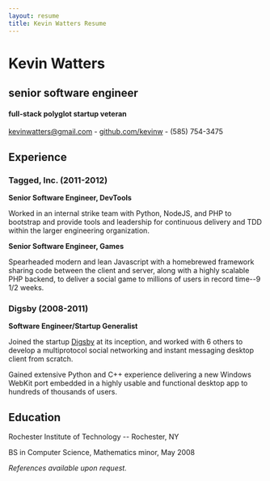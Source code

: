 ```yaml
---
layout: resume
title: Kevin Watters Resume
---
```


# Kevin Watters

## senior software engineer

#### full-stack polyglot startup veteran

[kevinwatters@gmail.com](mailto:kevinwatters@gmail.com) - [github.com/kevinw](http://github.com/kevinw) - (585) 754-3475

## Experience

### Tagged, Inc.  (2011-2012)

__Senior Software Engineer, DevTools__

Worked in an internal strike team with Python, NodeJS, and PHP to bootstrap and provide tools and leadership for continuous delivery and TDD within the larger engineering organization.

__Senior Software Engineer, Games__

Spearheaded modern and lean Javascript with a homebrewed framework sharing code between the client and server, along with a highly scalable PHP backend, to deliver a social game to millions of users in record time--9 1/2 weeks.

### Digsby (2008-2011)

__Software Engineer/Startup Generalist__

Joined the startup [Digsby](http://www.digsby.com) at its inception, and worked with 6 others to develop a multiprotocol social networking and instant messaging desktop client from scratch.

Gained extensive Python and C++ experience delivering a new Windows WebKit port embedded in a highly usable and functional desktop app to hundreds of thousands of users.

## Education

Rochester Institute of Technology -- Rochester, NY

BS in Computer Science, Mathematics minor, May 2008

*References available upon request.*
